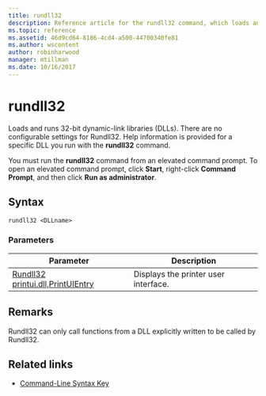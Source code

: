```yaml
---
title: rundll32
description: Reference article for the rundll32 command, which loads and runs 32-bit dynamic-link libraries (DLLs).
ms.topic: reference
ms.assetid: 46d9cd64-8186-4cd4-a500-44700340fe81
ms.author: wscontent
author: robinharwood
manager: mtillman
ms.date: 10/16/2017
---
```


# rundll32

Loads and runs 32-bit dynamic-link libraries (DLLs). There are no configurable settings for Rundll32. Help information is provided for a specific DLL you run with the **rundll32** command.

You must run the **rundll32** command from an elevated command prompt. To open an elevated command prompt, click **Start**, right-click **Command Prompt**, and then click **Run as administrator**.

## Syntax

```
rundll32 <DLLname>
```

### Parameters

| Parameter | Description |
|--|--|
| [Rundll32 printui.dll,PrintUIEntry](rundll32-printui.md) | Displays the printer user interface. |

## Remarks

Rundll32 can only call functions from a DLL explicitly written to be called by Rundll32.

## Related links

- [Command-Line Syntax Key](command-line-syntax-key.md)
